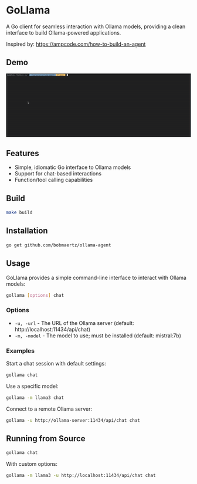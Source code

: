 # GoLlama

A Go client for seamless interaction with Ollama models, providing a clean interface to build Ollama-powered applications.

Inspired by: https://ampcode.com/how-to-build-an-agent

## Demo 

![Demo of GoLlama where the user asks what the weather is like in michigan and Gollama calls a local function tool before responding](docs/demo.gif)

## Features

- Simple, idiomatic Go interface to Ollama models
- Support for chat-based interactions
- Function/tool calling capabilities

## Build 

```bash
make build
```

## Installation

```bash
go get github.com/bobmaertz/ollama-agent
```

## Usage

GoLlama provides a simple command-line interface to interact with Ollama models:

```bash
gollama [options] chat
```

### Options

- `-u, -url` - The URL of the Ollama server (default: http://localhost:11434/api/chat)
- `-m, -model` - The model to use; must be installed (default: mistral:7b)

### Examples

Start a chat session with default settings:
```bash
gollama chat
```

Use a specific model:
```bash
gollama -m llama3 chat
```

Connect to a remote Ollama server:
```bash
gollama -u http://ollama-server:11434/api/chat chat
```

## Running from Source

```bash
gollama chat
```

With custom options:
```bash
gollama -m llama3 -u http://localhost:11434/api/chat chat
```